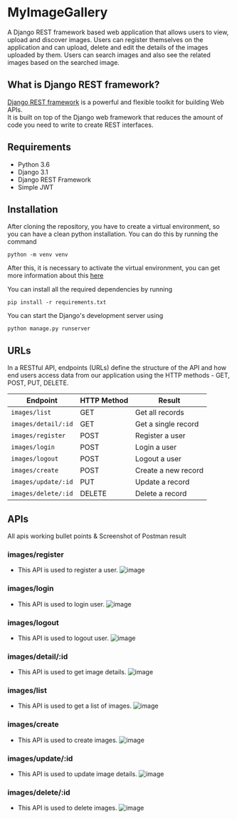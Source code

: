 # MyImageGallery
A Django REST framework based web application that allows users to view, upload and discover images. 
Users can register themselves on the application and can upload, delete and edit the details of the images uploaded by them. 
Users can search images and also see the related images based on the searched image.

## What is Django REST framework?
[Django REST framework](http://www.django-rest-framework.org/) is a powerful and flexible toolkit for building Web APIs.<br>
It is built on top of the Django web framework that reduces the amount of code you need to write to create REST interfaces. 

## Requirements
- Python 3.6
- Django 3.1
- Django REST Framework
- Simple JWT

## Installation
After cloning the repository, you have to create a virtual environment, so you can have a clean python installation.
You can do this by running the command
```
python -m venv venv
```

After this, it is necessary to activate the virtual environment, you can get more information about this [here](https://docs.python.org/3/tutorial/venv.html)

You can install all the required dependencies by running
```
pip install -r requirements.txt
```

You can start the Django's development server using
```
python manage.py runserver
```

## URLs
In a RESTful API, endpoints (URLs) define the structure of the API and how end users access data from our application using the HTTP methods - GET, POST, PUT, DELETE.

Endpoint |HTTP Method | Result
--- | --- |---
`images/list` | GET | Get all records
`images/detail/:id` | GET | Get a single record
`images/register`| POST | Register a user
`images/login`| POST | Login a user
`images/logout`| POST | Logout a user
`images/create`| POST | Create a new record
`images/update/:id` | PUT | Update a record
`images/delete/:id` | DELETE | Delete a record

## APIs
All apis working bullet points & Screenshot of Postman result

### images/register
* This API is used to register a user.
![image](https://user-images.githubusercontent.com/48149431/233985101-4b16821f-b67d-4156-b76a-81e0997733d9.png)

### images/login
* This API is used to login user.
![image](https://user-images.githubusercontent.com/48149431/233985646-da69cdfd-4c01-48b1-8f7d-78336075e02f.png)

### images/logout
* This API is used to logout user.
![image](https://user-images.githubusercontent.com/48149431/233987343-3a3f7299-004b-4b9c-8976-8985b7f51583.png)

### images/detail/:id
* This API is used to get image details.
![image](https://user-images.githubusercontent.com/48149431/234035703-61652eeb-2830-4606-9f85-28106c4c6e71.png)

### images/list
* This API is used to get a list of images.
![image](https://user-images.githubusercontent.com/48149431/234035069-f1d45b00-2f50-428a-9f56-c29ab7e2bed6.png)

### images/create
* This API is used to create images.
![image](https://user-images.githubusercontent.com/48149431/233990341-56bae76d-8491-4c0d-9986-c66cb43d9d99.png)

### images/update/:id
* This API is used to update image details.
![image](https://user-images.githubusercontent.com/48149431/234034112-a158e435-3076-4716-b4cb-99c6538fc159.png)

### images/delete/:id
* This API is used to delete images.
![image](https://user-images.githubusercontent.com/48149431/234036257-93b0d998-88ed-4816-b303-89a62abdfd4f.png)
